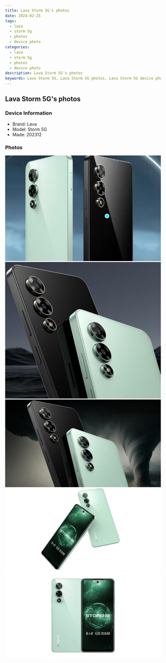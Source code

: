```yaml
---
title: Lava Storm 5G's photos
date: 2024-02-25
tags: 
  - lava
  - storm 5g
  - photos
  - device photo
categories: 
  - lava
  - storm 5g
  - photos
  - device photo
description: Lava Storm 5G's photos
keywords: Lava Storm 5G, Lava Storm 5G photos, Lava Storm 5G device photo
---
```


## Lava Storm 5G's photos

### Device Information

- Brand: Lava
- Model: Storm 5G
- Made: 202312

### Photos

![/images/best-assets/devices/lava/lava-storm-5g/1.jpg](/images/best-assets/devices/lava/lava-storm-5g/1.jpg)
![/images/best-assets/devices/lava/lava-storm-5g/2.jpg](/images/best-assets/devices/lava/lava-storm-5g/2.jpg)
![/images/best-assets/devices/lava/lava-storm-5g/3.jpg](/images/best-assets/devices/lava/lava-storm-5g/3.jpg)
![/images/best-assets/devices/lava/lava-storm-5g/4.jpg](/images/best-assets/devices/lava/lava-storm-5g/4.jpg)
![/images/best-assets/devices/lava/lava-storm-5g/5.jpg](/images/best-assets/devices/lava/lava-storm-5g/5.jpg)
